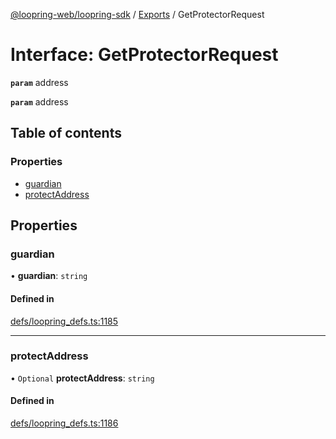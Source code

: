 [@loopring-web/loopring-sdk](../README.md) / [Exports](../modules.md) / GetProtectorRequest

# Interface: GetProtectorRequest

**`param`** address

**`param`** address

## Table of contents

### Properties

- [guardian](GetProtectorRequest.md#guardian)
- [protectAddress](GetProtectorRequest.md#protectaddress)

## Properties

### guardian

• **guardian**: `string`

#### Defined in

[defs/loopring_defs.ts:1185](https://github.com/Loopring/loopring_sdk/blob/02976c9/src/defs/loopring_defs.ts#L1185)

___

### protectAddress

• `Optional` **protectAddress**: `string`

#### Defined in

[defs/loopring_defs.ts:1186](https://github.com/Loopring/loopring_sdk/blob/02976c9/src/defs/loopring_defs.ts#L1186)
